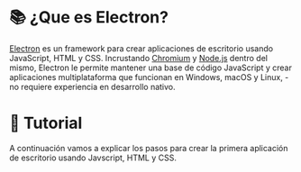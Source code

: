 # 📚 ¿Que es Electron?
[Electron](https://github.com/electron/electron) es un framework para crear aplicaciones de escritorio usando JavaScript, HTML y CSS. Incrustando [Chromium](https://www.chromium.org/) y [Node.js](https://nodejs.org/) dentro del mismo, Electron le permite mantener una base de código JavaScript y crear aplicaciones multiplataforma que funcionan en Windows, macOS y Linux, - no requiere experiencia en desarrollo nativo.

# 📖 Tutorial
A continuación vamos a explicar los pasos para crear la primera aplicación de escritorio usando Javscript, HTML y CSS. 
